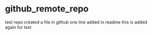 # github_remote_repo
test repo
created a file in github
one line added in readme
this is added again for test
